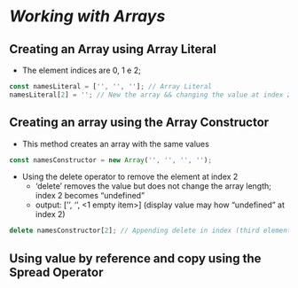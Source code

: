 # *Working with Arrays*

## Creating an Array using Array Literal

- The element indices are 0, 1 e 2;

```jsx
const namesLiteral = ['', '', '']; // Array Literal
namesLiteral[2] = ''; // New the array && changing the value at index 2 (third element)
```

## Creating an array using the Array Constructor

- This method creates an array with the same values

```jsx
const namesConstructor = new Array('', '', '', '');
```

- Using the delete operator to remove the element at index 2
    - ‘delete’ removes the value but does not change the array length; index 2 becomes “undefined”
    - output: [’’, ‘’, <1 empty item>] (display value may how “undefined” at index 2)

```jsx
delete namesConstructor[2]; // Appending delete in index (third element in array)
```

## Using value by reference and copy using the Spread Operator